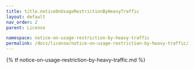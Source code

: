```yaml
---
title: title.noticeOnUsageRestrictionByHeavyTraffic
layout: default
nav_order: 2
parent: License

namespace: notice-on-usage-restriction-by-heavy-traffic
permalink: /docs/license/notice-on-usage-restriction-by-heavy-traffic/
---
```

{% tf notice-on-usage-restriction-by-heavy-traffic.md %}
